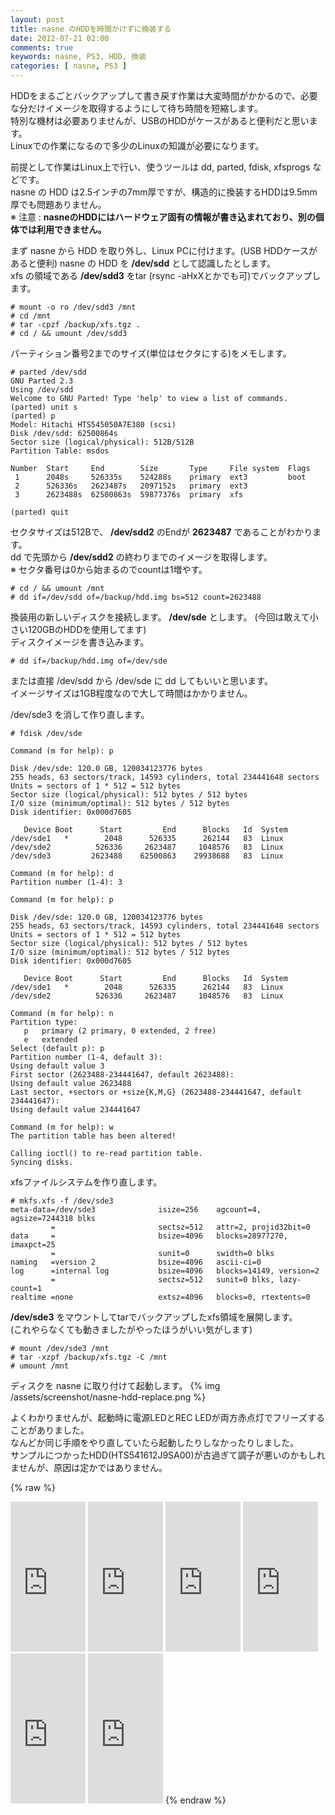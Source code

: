 ```yaml
---
layout: post
title: nasne のHDDを時間かけずに換装する
date: 2012-07-21 02:00
comments: true
keywords: nasne, PS3, HDD, 換装
categories: [ nasne, PS3 ]
---
```

HDDをまるごとバックアップして書き戻す作業は大変時間がかかるので、必要な分だけイメージを取得するようにして待ち時間を短縮します。  
特別な機材は必要ありませんが、USBのHDDがケースがあると便利だと思います。  
Linuxでの作業になるので多少のLinuxの知識が必要になります。  

<!-- more -->

前提として作業はLinux上で行い、使うツールは dd, parted, fdisk, xfsprogs などです。  
nasne の HDD は2.5インチの7mm厚ですが、構造的に換装するHDDは9.5mm厚でも問題ありません。  
※  注意 : **nasneのHDDにはハードウェア固有の情報が書き込まれており、別の個体では利用できません。**

まず nasne から HDD を取り外し、Linux PCに付けます。(USB HDDケースがあると便利) 
nasne の HDD を __/dev/sdd__ として認識したとします。  
xfs の領域である __/dev/sdd3__ をtar (rsync -aHxXとかでも可)でバックアップします。

    # mount -o ro /dev/sdd3 /mnt
    # cd /mnt
    # tar -cpzf /backup/xfs.tgz .
    # cd / && umount /dev/sdd3

パーティション番号2までのサイズ(単位はセクタにする)をメモします。

    # parted /dev/sdd
    GNU Parted 2.3
    Using /dev/sdd
    Welcome to GNU Parted! Type 'help' to view a list of commands.
    (parted) unit s
    (parted) p
    Model: Hitachi HTS545050A7E380 (scsi)
    Disk /dev/sdd: 62500864s
    Sector size (logical/physical): 512B/512B
    Partition Table: msdos
    
    Number  Start     End        Size       Type     File system  Flags
     1      2048s     526335s    524288s    primary  ext3         boot
     2      526336s   2623487s   2097152s   primary  ext3
     3      2623488s  62500863s  59877376s  primary  xfs
    
    (parted) quit

セクタサイズは512Bで、 __/dev/sdd2__ のEndが __2623487__ であることがわかります。  
dd で先頭から __/dev/sdd2__ の終わりまでのイメージを取得します。  
※ セクタ番号は0から始まるのでcountは1増やす。

    # cd / && umount /mnt
    # dd if=/dev/sdd of=/backup/hdd.img bs=512 count=2623488

換装用の新しいディスクを接続します。 __/dev/sde__ とします。 (今回は敢えて小さい120GBのHDDを使用してます)   
ディスクイメージを書き込みます。

    # dd if=/backup/hdd.img of=/dev/sde


または直接 /dev/sdd から /dev/sde に dd してもいいと思います。  
イメージサイズは1GB程度なので大して時間はかかりません。

/dev/sde3 を消して作り直します。

    # fdisk /dev/sde
    
    Command (m for help): p
    
    Disk /dev/sde: 120.0 GB, 120034123776 bytes
    255 heads, 63 sectors/track, 14593 cylinders, total 234441648 sectors
    Units = sectors of 1 * 512 = 512 bytes
    Sector size (logical/physical): 512 bytes / 512 bytes
    I/O size (minimum/optimal): 512 bytes / 512 bytes
    Disk identifier: 0x000d7605
    
       Device Boot      Start         End      Blocks   Id  System
    /dev/sde1   *        2048      526335      262144   83  Linux
    /dev/sde2          526336     2623487     1048576   83  Linux
    /dev/sde3         2623488    62500863    29938688   83  Linux
    
    Command (m for help): d
    Partition number (1-4): 3
    
    Command (m for help): p
    
    Disk /dev/sde: 120.0 GB, 120034123776 bytes
    255 heads, 63 sectors/track, 14593 cylinders, total 234441648 sectors
    Units = sectors of 1 * 512 = 512 bytes
    Sector size (logical/physical): 512 bytes / 512 bytes
    I/O size (minimum/optimal): 512 bytes / 512 bytes
    Disk identifier: 0x000d7605
    
       Device Boot      Start         End      Blocks   Id  System
    /dev/sde1   *        2048      526335      262144   83  Linux
    /dev/sde2          526336     2623487     1048576   83  Linux
    
    Command (m for help): n
    Partition type:
       p   primary (2 primary, 0 extended, 2 free)
       e   extended
    Select (default p): p
    Partition number (1-4, default 3):
    Using default value 3
    First sector (2623488-234441647, default 2623488):
    Using default value 2623488
    Last sector, +sectors or +size{K,M,G} (2623488-234441647, default 234441647):
    Using default value 234441647
    
    Command (m for help): w
    The partition table has been altered!
    
    Calling ioctl() to re-read partition table.
    Syncing disks.
    
xfsファイルシステムを作り直します。  
    
    # mkfs.xfs -f /dev/sde3
    meta-data=/dev/sde3              isize=256    agcount=4, agsize=7244318 blks
             =                       sectsz=512   attr=2, projid32bit=0
    data     =                       bsize=4096   blocks=28977270, imaxpct=25
             =                       sunit=0      swidth=0 blks
    naming   =version 2              bsize=4096   ascii-ci=0
    log      =internal log           bsize=4096   blocks=14149, version=2
             =                       sectsz=512   sunit=0 blks, lazy-count=1
    realtime =none                   extsz=4096   blocks=0, rtextents=0

__/dev/sde3__ をマウントしてtarでバックアップしたxfs領域を展開します。  
(これやらなくても動きましたがやったほうがいい気がします)

    # mount /dev/sde3 /mnt
    # tar -xzpf /backup/xfs.tgz -C /mnt
    # umount /mnt

ディスクを nasne に取り付けて起動します。
{% img /assets/screenshot/nasne-hdd-replace.png %}

よくわかりませんが、起動時に電源LEDとREC LEDが両方赤点灯でフリーズすることがありました。  
なんどか同じ手順をやり直していたら起動したりしなかったりしました。  
サンプルにつかったHDD(HTS541612J9SA00)が古過ぎて調子が悪いのかもしれませんが、原因は定かではありません。  

{% raw %}
<iframe src="http://rcm-jp.amazon.co.jp/e/cm?lt1=_blank&bc1=000000&IS2=1&bg1=FFFFFF&fc1=000000&lc1=0000FF&t=takuojp02-22&o=9&p=8&l=as4&m=amazon&f=ifr&ref=ss_til&asins=B007NTJWB4" style="width:120px;height:240px;" scrolling="no" marginwidth="0" marginheight="0" frameborder="0"></iframe>
<iframe src="http://rcm-jp.amazon.co.jp/e/cm?lt1=_blank&bc1=000000&IS2=1&bg1=FFFFFF&fc1=000000&lc1=0000FF&t=takuojp02-22&o=9&p=8&l=as4&m=amazon&f=ifr&ref=ss_til&asins=B007XCCTEI" style="width:120px;height:240px;" scrolling="no" marginwidth="0" marginheight="0" frameborder="0"></iframe>
<iframe src="http://rcm-jp.amazon.co.jp/e/cm?lt1=_blank&bc1=000000&IS2=1&bg1=FFFFFF&fc1=000000&lc1=0000FF&t=takuojp02-22&o=9&p=8&l=as4&m=amazon&f=ifr&ref=ss_til&asins=B004QZAPMS" style="width:120px;height:240px;" scrolling="no" marginwidth="0" marginheight="0" frameborder="0"></iframe>
<iframe src="http://rcm-jp.amazon.co.jp/e/cm?lt1=_blank&bc1=000000&IS2=1&bg1=FFFFFF&fc1=000000&lc1=0000FF&t=takuojp02-22&o=9&p=8&l=as4&m=amazon&f=ifr&ref=ss_til&asins=B0053VPYHK" style="width:120px;height:240px;" scrolling="no" marginwidth="0" marginheight="0" frameborder="0"></iframe>
<iframe src="http://rcm-jp.amazon.co.jp/e/cm?lt1=_blank&bc1=000000&IS2=1&bg1=FFFFFF&fc1=000000&lc1=0000FF&t=takuojp02-22&o=9&p=8&l=as4&m=amazon&f=ifr&ref=ss_til&asins=B007V9T9ZK" style="width:120px;height:240px;" scrolling="no" marginwidth="0" marginheight="0" frameborder="0"></iframe>
<iframe src="http://rcm-jp.amazon.co.jp/e/cm?lt1=_blank&bc1=000000&IS2=1&bg1=FFFFFF&fc1=000000&lc1=0000FF&t=takuojp02-22&o=9&p=8&l=as4&m=amazon&f=ifr&ref=ss_til&asins=B0035V5EA2" style="width:120px;height:240px;" scrolling="no" marginwidth="0" marginheight="0" frameborder="0"></iframe>
{% endraw %}

